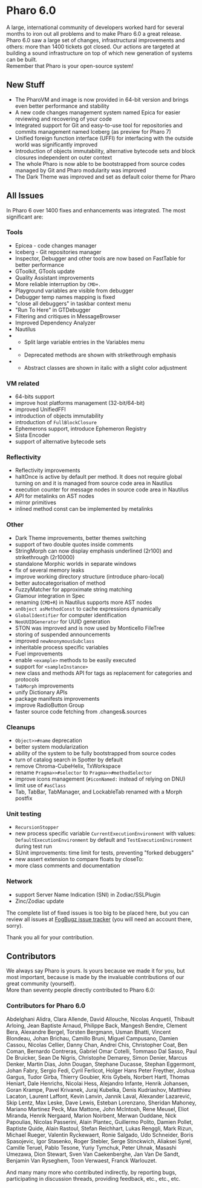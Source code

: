 # Pharo 6.0 

A large, international community of developers worked hard for several months to iron out all problems and to make Pharo 6.0 a great release. 
Pharo 6.0 saw a large set of changes, infrastructural improvements and others: more than 1400 tickets got closed. 
Our actions are targeted at building a sound infrastructure on top of which new generation of systems can be built.  
Remember that Pharo is your open-source system!

## New Stuff

- The PharoVM and image is now provided in 64-bit version and brings even better performance and stability
- A new code changes management system named Epica for easier reviewing and recovering of your code
- Integrated support for Git and easy-to-use tool for repositories and commits management named Iceberg (as preview for Pharo 7)
- Unified foreign function interface (UFFI) for interfacing with the outside world was significantly improved
- Introduction of objects immutability, alternative bytecode sets and block closures independent on outer context 
- The whole Pharo is now able to be bootstrapped from source codes managed by Git and Pharo modularity was improved
- The Dark Theme was improved and set as default color theme for Pharo

## All Issues

In Pharo 6 over 1400 fixes and enhancements was integrated. The most significant are:

### Tools

- Epicea - code changes manager
- Iceberg - Git repositories manager
- Inspector, Debugger and other tools are now based on FastTable for better performance
- GToolkit, GTools update
- Quality Assistant improvements
- More reliable interruption by `CMD+.`
- Playground variables are visible from debugger
- Debugger temp names mapping is fixed
- "close all debuggers" in taskbar context menu
- "Run To Here" in GTDebugger
- Filtering and critiques in MessageBrowser
- Improved Dependency Analyzer
- Nautilus 
- - Split large variable entries in the Variables menu
- - Deprecated methods are shown with strikethrough emphasis
- - Abstract classes are shown in italic with a slight color adjustment 


### VM related

- 64-bits support
- improve host platforms management (32-bit/64-bit)
- improved UnifiedFFI
- introduction of objects immutability
- introduction of `FullBlockClosure`
- Ephemerons support, introduce Ephemeron Registry
- Sista Encoder
- support of alternative bytecode sets

### Reflectivity

- Reflectivity improvements
- haltOnce is active by default per method. It does not require global turning on and it is managed from source code area in Nautilus
- execution counter for message nodes in source code area in Nautilus
- API for metalinks on AST nodes
- mirror primitives
- inlined method const can be implemented by metalinks

### Other

- Dark Theme improvements, better themes switching
- support of two double quotes inside comments
- StringMorph can now display emphasis underlined (2r100) and strikethrough (2r10000)
- standalone Morphic worlds in separate windows
- fix of several memory leaks
- improve working directory structure (introduce pharo-local)
- better autocategorisation of method
- FuzzyMatcher for approximate string matching
- Glamour integration in Spec
- renaming (`CMD+R`) in Nautilus supports more AST nodes
- `anObject asMethodConst` to cache expressions dynamically
- `GlobalIdentifier` for computer identification
- `NeoUUIDGenerator` for UUID generation
- STON was improved and is now used by Monticello FileTree
- storing of suspended announcements 
- improved `newAnonymousSubclass`
- inheritable process specific variables
- Fuel improvements
- enable `<example>` methods to be easily executed
- support for `<sampleInstance>`
- new class and methods API for tags as replacement for categories and protocols
- `TabMorph` improvements
- unify Dictionary APIs
- package manifests improvements
- improve RadioButton Group
- faster source code fetching from .changes&.sources

### Cleanups

- `Object>>#name` deprecation
- better system modularization
- ability of the system to be fully bootstrapped from source codes
- turn of catalog search in Spotter by default
- remove Chroma-CubeHelix, TxWorkspace
- rename `Pragma>>#selector` to `Pragma>>#methodSelector`
- improve icons management (`#iconNamed:` instead of relying on DNU)
- limit use of `#asClass`
- Tab, TabBar, TabManager, and LockableTab renamed with a Morph postfix

### Unit testing

- `RecursionStopper`
- new process specific variable `CurrentExecutionEnvironment` with values: `DefaultExecutionEnvironment` by default and `TestExecutionEnvironment` during test run
- SUnit improvements: time limit for tests, preventing "forked debuggers"
- new assert extension to compare floats by closeTo:
- more class comments and documentation

### Network

- support Server Name Indication (SNI) in Zodiac/SSLPlugin
- Zinc/Zodiac update

The complete list of fixed issues is too big to be placed here, but you can review all issues at [FogBugz issue tracker](https://pharo.fogbugz.com) (you will need an account there, sorry). 

Thank you all for your contribution.

## Contributors

We always say Pharo is yours. Is yours because we made it for you, but most important, because is made by the invaluable contributions of our great community (yourself).  
More than seventy people directly contributed to Pharo 6.0: 

### Contributors for Pharo 6.0

Abdelghani Alidra,  Clara Allende,  David Allouche,  Nicolas Anquetil,  Thibault Arloing,  Jean Baptiste Arnaud,  Philippe Back, Mangesh Bendre,  Clement Bera,  Alexandre Bergel,  Torsten Bergmann,  Usman Bhatti,  Vincent Blondeau,  Johan Brichau,  Camillo Bruni,  Miguel Campusano, Damien Cassou,  Nicolas Cellier,  Danny Chan,  Andrei Chis,  Christopher Coat,  Ben Coman,  Bernardo Contreras,  Gabriel Omar Cotelli,  Tommaso Dal Sasso,  Paul De Bruicker,  Sean De Nigris,  Christophe Demarey,  Simon Denier,  Marcus Denker,  Martin Dias,  John Dougan,  Stephane Ducasse,  Stephan Eggermont,  Johan Fabry,  Sergio Fedi,  Cyril Ferlicot,  Holger Hans Peter Freyther,  Joshua Gargus,  Tudor Girba,  Thierry Goubier,  Kris Gybels,  Norbert Hartl,  Thomas Heniart,  Dale Henrichs,  Nicolai Hess,  Alejandro Infante,  Henrik Johansen, Goran Krampe,  Pavel Krivanek,  Juraj Kubelka,  Denis Kudriashov,  Matthieu Lacaton, Laurent Laffont,  Kevin Lanvin,  Jannik Laval,  Alexander Lazarević, Skip Lentz,  Max Leske,  Dave Lewis, Esteban Lorenzano,  Sheridan Mahoney,  Mariano Martinez Peck, Max Mattone,  John McIntosh,  Rene Meusel,  Eliot Miranda,  Henrik Nergaard,  Marion Noirbent,  Merwan Ouddane,  Nick Papoulias,  Nicolas Passerini,  Alain Plantec,  Guillermo Polito,  Damien Pollet,  Baptiste Quide,  Alain Rastoul,  Stefan Reichhart,  Lukas Renggli,  Mark Rizun,  Michael Rueger,  Valentin Ryckewaert,  Ronie Salgado,  Udo Schneider,  Boris Spasojevic,  Igor Stasenko,  Roger Stebler,  Serge Stinckwich,  Aliaksei Syrel,  Camille Teruel,  Pablo Tesone,  Yuriy Tymchuk,  Peter Uhnak,  Masashi Umezawa,  Dion Stewart, Sven Van Caekenberghe,  Jan Van De Sandt,  Benjamin Van Ryseghem,  Toon Verwaest,  Franck Warlouzet.

And many many more who contributed indirectly, by reporting bugs, participating in discussion threads, providing feedback, etc., etc., etc.
